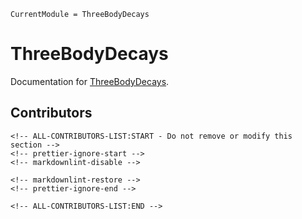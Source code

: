 ```@meta
CurrentModule = ThreeBodyDecays
```

# ThreeBodyDecays

Documentation for [ThreeBodyDecays](https://github.com/mmikhasenko/ThreeBodyDecays.jl).

## Contributors

```@raw html
<!-- ALL-CONTRIBUTORS-LIST:START - Do not remove or modify this section -->
<!-- prettier-ignore-start -->
<!-- markdownlint-disable -->

<!-- markdownlint-restore -->
<!-- prettier-ignore-end -->

<!-- ALL-CONTRIBUTORS-LIST:END -->
```
